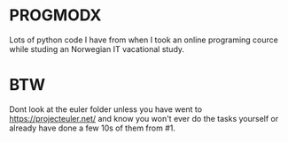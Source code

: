 # PROGMODX
Lots of python code I have from when I took an online programing cource while studing an Norwegian IT vacational study.

# BTW
Dont look at the euler folder unless you have went to https://projecteuler.net/ and know you won't ever do the tasks yourself or already have done a few 10s of them from #1.
